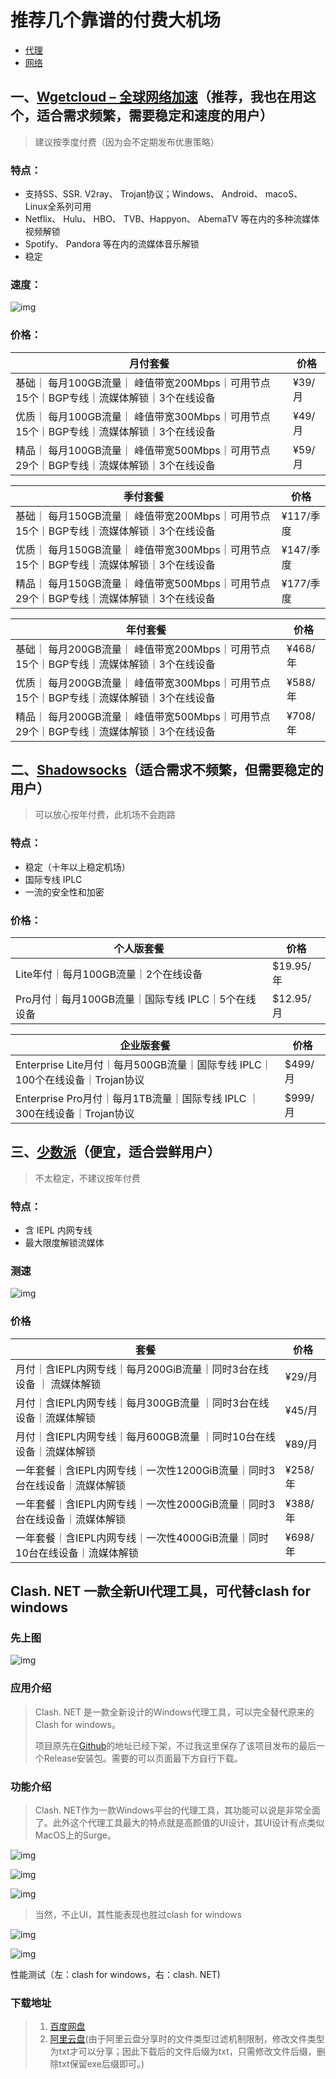 # 推荐几个靠谱的付费大机场

* [代理](https://www.joeyne.cool/category/http/proxy/)
* [网络](https://www.joeyne.cool/category/http/network/)

## 一、[Wgetcloud – 全球网络加速](https://invite.wgetcloud.ltd/auth/register?code=bQ9T)（推荐，我也在用这个，适合需求频繁，需要稳定和速度的用户）

> 建议按季度付费（因为会不定期发布优惠策略）

### 特点：

* 支持SS、SSR. V2ray、 Trojan协议；Windows、 Android、 macoS、 Linux全系列可用
* Netflix、 Hulu、 HBO、 TVB、Happyon、 AbemaTV 等在内的多种流媒体视频解锁
* Spotify、 Pandora 等在内的流媒体音乐解锁
* 稳定

### 速度：

![img](https://cdn.joeyne.cool/2022/12/20221217041459999.png!pic.normal.view)

### 价格：

| 月付套餐                                                     | 价格   |
| ------------------------------------------------------------ | ------ |
| 基础｜ 每月100GB流量｜ 峰值带宽200Mbps｜可用节点15个｜BGP专线｜流媒体解锁｜3个在线设备 | ¥39/月 |
| 优质｜ 每月100GB流量｜ 峰值带宽300Mbps｜可用节点15个｜BGP专线｜流媒体解锁｜3个在线设备 | ¥49/月 |
| 精品｜ 每月100GB流量｜ 峰值带宽500Mbps｜可用节点29个｜BGP专线｜流媒体解锁｜3个在线设备 | ¥59/月 |

| 季付套餐                                                     | 价格      |
| ------------------------------------------------------------ | --------- |
| 基础｜ 每月150GB流量｜ 峰值带宽200Mbps｜可用节点15个｜BGP专线｜流媒体解锁｜3个在线设备 | ¥117/季度 |
| 优质｜ 每月150GB流量｜ 峰值带宽300Mbps｜可用节点15个｜BGP专线｜流媒体解锁｜3个在线设备 | ¥147/季度 |
| 精品｜ 每月150GB流量｜ 峰值带宽500Mbps｜可用节点29个｜BGP专线｜流媒体解锁｜3个在线设备 | ¥177/季度 |

| 年付套餐                                                     | 价格    |
| ------------------------------------------------------------ | ------- |
| 基础｜ 每月200GB流量｜ 峰值带宽200Mbps｜可用节点15个｜BGP专线｜流媒体解锁｜3个在线设备 | ¥468/年 |
| 优质｜ 每月200GB流量｜ 峰值带宽300Mbps｜可用节点15个｜BGP专线｜流媒体解锁｜3个在线设备 | ¥588/年 |
| 精品｜ 每月200GB流量｜ 峰值带宽500Mbps｜可用节点29个｜BGP专线｜流媒体解锁｜3个在线设备 | ¥708/年 |

## 二、[Shadowsocks](https://portal.shadowsocks.au/aff.php?aff=15123)（适合需求不频繁，但需要稳定的用户）

> 可以放心按年付费，此机场不会跑路

### 特点：

* 稳定（十年以上稳定机场）
* 国际专线 IPLC
* 一流的安全性和加密

### 价格：

| 个人版套餐                                         | 价格      |
| -------------------------------------------------- | --------- |
| Lite年付｜每月100GB流量｜2个在线设备               | $19.95/年 |
| Pro月付｜每月100GB流量｜国际专线 IPLC｜5个在线设备 | $12.95/月 |

| 企业版套餐                                                   | 价格    |
| ------------------------------------------------------------ | ------- |
| Enterprise Lite月付｜每月500GB流量｜国际专线 IPLC｜100个在线设备｜Trojan协议 | $499/月 |
| Enterprise Pro月付｜每月1TB流量｜国际专线 IPLC ｜300在线设备｜Trojan协议 | $999/月 |

## 三、[少数派](https://sspcloud.net/#/register?code=4Q2z85PR)（便宜，适合尝鲜用户）

> 不太稳定，不建议按年付费

### 特点：

* 含 IEPL 内网专线
* 最大限度解锁流媒体

### 测速

![img](https://cdn.joeyne.cool/2022/12/20221217034003629.png!pic.normal.view)

### 价格

| 套餐                                                         | 价格    |
| ------------------------------------------------------------ | ------- |
| 月付｜含IEPL内网专线｜每月200GiB流量｜同时3台在线设备 ｜ 流媒体解锁 | ¥29/月  |
| 月付｜含IEPL内网专线｜每月300GB流量 ｜同时3台在线设备｜流媒体解锁 | ¥45/月  |
| 月付｜含IEPL内网专线｜每月600GB流量 ｜同时10台在线设备｜流媒体解锁 | ¥89/月  |
| 一年套餐｜含IEPL内网专线｜一次性1200GiB流量｜同时3台在线设备｜流媒体解锁 | ¥258/年 |
| 一年套餐｜含IEPL内网专线｜一次性2000GiB流量｜同时3台在线设备｜流媒体解锁 | ¥388/年 |
| 一年套餐｜含IEPL内网专线｜一次性4000GiB流量｜同时10台在线设备｜流媒体解锁 | ¥698/年 |

## Clash. NET 一款全新UI代理工具，可代替clash for windows

### 先上图

![img](https://cdn.joeyne.cool/2022/12/20221210234706615.png!pic.normal.view)

### 应用介绍

> Clash. NET 是一款全新设计的Windows代理工具，可以完全替代原来的Clash for windows。
>
> 项目原先在[Github](https://github.com/ClashDotNetFramework/ClashDotNetFramework)的地址已经下架，不过我这里保存了该项目发布的最后一个Release安装包。需要的可以页面最下方自行下载。

### 功能介绍

> Clash. NET作为一款Windows平台的代理工具，其功能可以说是非常全面了。此外这个代理工具最大的特点就是高颜值的UI设计，其UI设计有点类似MacOS上的Surge。

![img](https://cdn.joeyne.cool/2022/12/20221210235924618.png!pic.normal.view)

![img](https://cdn.joeyne.cool/2022/12/20221210235951500.png!pic.normal.view)

![img](https://cdn.joeyne.cool/2022/12/20221211000042883.png!pic.normal.view)

> 当然，不止UI，其性能表现也胜过clash for windows

![img](https://cdn.joeyne.cool/2022/12/20221211000522905.png!pic.normal.view)

![img](https://cdn.joeyne.cool/2022/12/20221211000318130.png!pic.normal.view)

性能测试（左：clash for windows，右：clash. NET)

### 下载地址

> 1. [百度网盘](https://pan.baidu.com/s/1KPAVySph4pbhHc6A5LZL6g?pwd=ih9d)
> 2. [阿里云盘](https://www.aliyundrive.com/s/s7YysGGXVKG)(由于阿里云盘分享时的文件类型过滤机制限制，修改文件类型为txt才可以分享；因此下载后的文件后缀为txt，只需修改文件后缀，删除txt保留exe后缀即可。)
